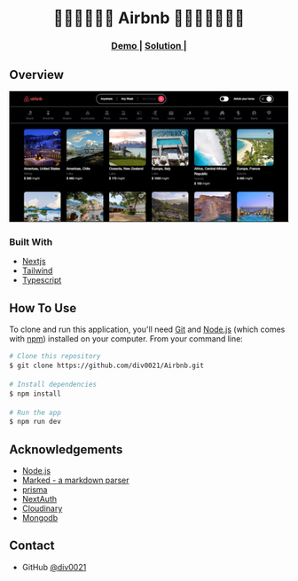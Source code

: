 <!-- Please update value in the {}  -->

<h1 align="center">👋👋🚀🚀😎😎 Airbnb 👨🏽‍💻🚀🚀🔥🔥</h1>
<div align="center">
  <h3>
    <a href="https://main--taupe-gecko-cd8a82.netlify.app/">
      Demo
    </a>
    <span> | </span>
    <a href="https://github.com/div0021/quoteApp">
      Solution
    </a>
    <span> | </span>
  </h3>
</div>



<!-- OVERVIEW -->

## Overview

![screenshot](https://github.com/div0021/Airbnb/blob/main/public/Screenshot.png)



### Built With

<!-- This section should list any major frameworks that you built your project using. Here are a few examples.-->

- [Nextjs](https://reactjs.org/)
- [Tailwind](https://tailwindcss.com/)
- [Typescript](https://www.typescriptlang.org/)



## How To Use

<!-- Example: -->

To clone and run this application, you'll need [Git](https://git-scm.com) and [Node.js](https://nodejs.org/en/download/) (which comes with [npm](http://npmjs.com)) installed on your computer. From your command line:

```bash
# Clone this repository
$ git clone https://github.com/div0021/Airbnb.git

# Install dependencies
$ npm install

# Run the app
$ npm run dev
```

## Acknowledgements

<!-- This section should list any articles or add-ons/plugins that helps you to complete the project. This is optional but it will help you in the future. For example: -->

- [Node.js](https://nodejs.org/)
- [Marked - a markdown parser](https://github.com/chjj/marked)
- [prisma](https://www.prisma.io/)
- [NextAuth](https://next-auth.js.org/)
- [Cloudinary](https://cloudinary.com/)
- [Mongodb](https://www.mongodb.com/)

## Contact


- GitHub [@div0021](https://github.com/div0021)

